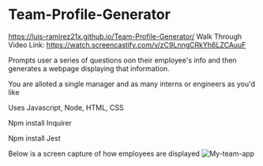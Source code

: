 # Team-Profile-Generator
https://luis-ramirez21x.github.io/Team-Profile-Generator/
Walk Through Video Link: https://watch.screencastify.com/v/zC9LnngCRkYh6LZCAuuF

Prompts user a series of questions oon their employee's info and then generates a webpage displaying that information.

You are alloted a single manager and as many interns or engineers as you'd like

Uses Javascript, Node, HTML, CSS

Npm install Inquirer

Npm install Jest

Below is a screen capture of how employees are displayed
![My-team-app](https://user-images.githubusercontent.com/86748117/140251660-501e898a-9b25-4c93-a937-ff69d93107dc.PNG)
